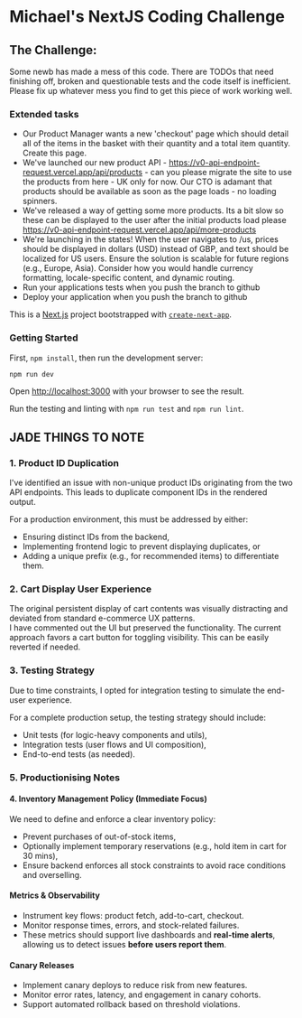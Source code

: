 # Michael's NextJS Coding Challenge

## The Challenge:
Some newb has made a mess of this code. There are TODOs that need finishing off, broken and questionable tests and the code itself is inefficient.  
Please fix up whatever mess you find to get this piece of work working well.

### Extended tasks

- Our Product Manager wants a new 'checkout' page which should detail all of the items in the basket with their quantity and a total item quantity. Create this page.
- We've launched our new product API - <https://v0-api-endpoint-request.vercel.app/api/products> - can you please migrate the site to use the products from here - UK only for now. Our CTO is adamant that products should be available as soon as the page loads - no loading spinners.
- We've released a way of getting some more products. Its a bit slow so these can be displayed to the user after the initial products load please <https://v0-api-endpoint-request.vercel.app/api/more-products>
- We're launching in the states! When the user navigates to /us, prices should be displayed in dollars (USD) instead of GBP, and text should be localized for US users. Ensure the solution is scalable for future regions (e.g., Europe, Asia). Consider how you would handle currency formatting, locale-specific content, and dynamic routing.
- Run your applications tests when you push the branch to github
- Deploy your application when you push the branch to github

This is a [Next.js](https://nextjs.org/) project bootstrapped with [`create-next-app`](https://github.com/vercel/next.js/tree/canary/packages/create-next-app).

### Getting Started

First, `npm install`, then run the development server:

```bash
npm run dev
```

Open [http://localhost:3000](http://localhost:3000) with your browser to see the result.

Run the testing and linting with `npm run test` and `npm run lint`.



## JADE THINGS TO NOTE

### 1. Product ID Duplication
I've identified an issue with non-unique product IDs originating from the two API endpoints. This leads to duplicate component IDs in the rendered output.

For a production environment, this must be addressed by either:
- Ensuring distinct IDs from the backend,
- Implementing frontend logic to prevent displaying duplicates, or
- Adding a unique prefix (e.g., for recommended items) to differentiate them.

### 2. Cart Display User Experience
The original persistent display of cart contents was visually distracting and deviated from standard e-commerce UX patterns.  
I have commented out the UI but preserved the functionality. The current approach favors a cart button for toggling visibility. This can be easily reverted if needed.

### 3. Testing Strategy
Due to time constraints, I opted for integration testing to simulate the end-user experience.

For a complete production setup, the testing strategy should include:
- Unit tests (for logic-heavy components and utils),
- Integration tests (user flows and UI composition),
- End-to-end tests (as needed).


### 5. Productionising Notes
#### 4. Inventory Management Policy (Immediate Focus)
We need to define and enforce a clear inventory policy:
- Prevent purchases of out-of-stock items,
- Optionally implement temporary reservations (e.g., hold item in cart for 30 mins),
- Ensure backend enforces all stock constraints to avoid race conditions and overselling.

#### Metrics & Observability
- Instrument key flows: product fetch, add-to-cart, checkout.
- Monitor response times, errors, and stock-related failures.
- These metrics should support live dashboards and **real-time alerts**, allowing us to detect issues **before users report them**.

#### Canary Releases
- Implement canary deploys to reduce risk from new features.
- Monitor error rates, latency, and engagement in canary cohorts.
- Support automated rollback based on threshold violations.